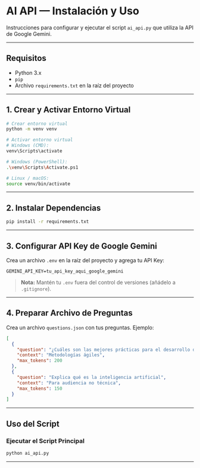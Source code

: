 # AI API — Instalación y Uso

Instrucciones para configurar y ejecutar el script `ai_api.py` que utiliza la API de Google Gemini.

---

## Requisitos

* Python 3.x
* `pip`
* Archivo `requirements.txt` en la raíz del proyecto

---

## 1. Crear y Activar Entorno Virtual

```bash
# Crear entorno virtual
python -m venv venv

# Activar entorno virtual
# Windows (CMD):
venv\Scripts\activate

# Windows (PowerShell):
.\venv\Scripts\Activate.ps1

# Linux / macOS:
source venv/bin/activate
```

---

## 2. Instalar Dependencias

```bash
pip install -r requirements.txt
```

---

## 3. Configurar API Key de Google Gemini

Crea un archivo `.env` en la raíz del proyecto y agrega tu API Key:

```env
GEMINI_API_KEY=tu_api_key_aqui_google_gemini
```

> **Nota:** Mantén tu `.env` fuera del control de versiones (añádelo a `.gitignore`).

---

## 4. Preparar Archivo de Preguntas

Crea un archivo `questions.json` con tus preguntas. Ejemplo:

```json
[
  {
    "question": "¿Cuáles son las mejores prácticas para el desarrollo de software?",
    "context": "Metodologías ágiles",
    "max_tokens": 200
  },
  {
    "question": "Explica qué es la inteligencia artificial",
    "context": "Para audiencia no técnica",
    "max_tokens": 150
  }
]
```

---

## Uso del Script

### Ejecutar el Script Principal

```bash
python ai_api.py
```

---

